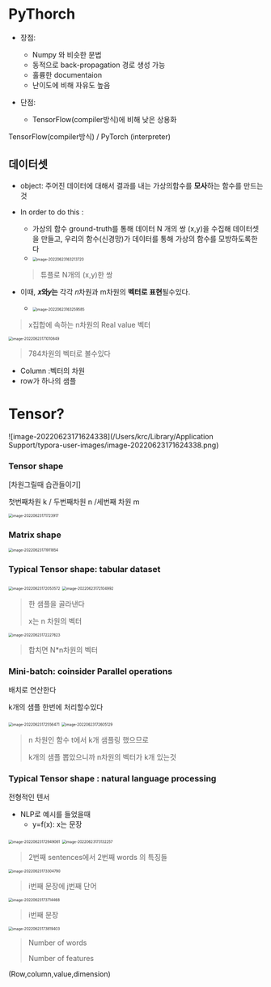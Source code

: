 # PyThorch

- 장점:
  -  Numpy 와 비슷한 문법
  - 동적으로 back-propagation 경로 생성 가능
  - 훌륭한 documentaion
  - 난이도에 비해 자유도 높음

- 단점:
  -  TensorFlow(compiler방식)에 비해 낮은 상용화



 TensorFlow(compiler방식) / PyTorch (interpreter)



## 데이터셋

- object: 주어진 데이터에 대해서 결과를 내는 가상의함수를 **모사**하는 함수를 만드는것

- In order to do this : 

  - 가상의 함수 ground-truth를 통해 데이터 N 개의 쌍 (x,y)을 수집해 데이터셋을 만들고, 우리의 함수(신경망)가 데이터를 통해 가상의 함수를 모방하도록한다
  - <img src="/Users/krc/Library/Application Support/typora-user-images/image-20220623163213720.png" alt="image-20220623163213720" style="zoom:50%;" />

  > 튜플로 N개의 (x,y)한 쌍 

- 이때, **𝑥와𝑦는** 각각 𝑛차원과 m차원의 **벡터로 표현**될수있다.
  - <img src="/Users/krc/Library/Application Support/typora-user-images/image-20220623163259585.png" alt="image-20220623163259585" style="zoom:50%;" />

> x집합에 속하는 n차원의 Real value 벡터

<img src="/Users/krc/Library/Application Support/typora-user-images/image-20220623171010849.png" alt="image-20220623171010849" style="zoom:50%;" />

> 784차원의 벡터로 볼수있다



- Column :벡터의 차원
- row가 하나의 샘플



# Tensor?



![image-20220623171624338](/Users/krc/Library/Application Support/typora-user-images/image-20220623171624338.png)



### Tensor shape

[차원그릴때 습관들이기]

첫번째차원 k / 두번째차원 n /세번째 차원 m

<img src="/Users/krc/Library/Application Support/typora-user-images/image-20220623171723917.png" alt="image-20220623171723917" style="zoom:50%;" />



### Matrix shape



<img src="/Users/krc/Library/Application Support/typora-user-images/image-20220623171911854.png" alt="image-20220623171911854" style="zoom:50%;" />



### Typical Tensor shape: tabular dataset



<img src="/Users/krc/Library/Application Support/typora-user-images/image-20220623172053572.png" alt="image-20220623172053572" style="zoom:50%;" />

<img src="/Users/krc/Library/Application Support/typora-user-images/image-20220623172104992.png" alt="image-20220623172104992" style="zoom:50%;" />

> 한 샘플을 골라낸다 
>
> x는 n 차원의 벡터

<img src="/Users/krc/Library/Application Support/typora-user-images/image-20220623172227623.png" alt="image-20220623172227623" style="zoom:50%;" />

> 합치면 N*n차원의 벡터



### Mini-batch: coinsider Parallel operations

배치로 연산한다

k개의 샘플 한번에 처리할수있다



<img src="/Users/krc/Library/Application Support/typora-user-images/image-20220623172556471.png" alt="image-20220623172556471" style="zoom:50%;" />

<img src="/Users/krc/Library/Application Support/typora-user-images/image-20220623172605129.png" alt="image-20220623172605129" style="zoom:50%;" />

> n 차원인 함수 t에서 k개 샘플링 했으므로
>
> k개의 샘플 뽑았으니까 n차원의 벡터가 k개 있는것



### Typical Tensor shape : natural language processing

전형적인 텐서

- NLP로 예시를 들었을때
  - y=f(x):  x는 문장

<img src="/Users/krc/Library/Application Support/typora-user-images/image-20220623172949061.png" alt="image-20220623172949061" style="zoom:50%;" />

<img src="/Users/krc/Library/Application Support/typora-user-images/image-20220623173132257.png" alt="image-20220623173132257" style="zoom:50%;" />

> 2번째 sentences에서 2번째 words 의 특징들



<img src="/Users/krc/Library/Application Support/typora-user-images/image-20220623173304790.png" alt="image-20220623173304790" style="zoom:50%;" />

> i번째 문장에 j번째 단어

<img src="/Users/krc/Library/Application Support/typora-user-images/image-20220623173714468.png" alt="image-20220623173714468" style="zoom:50%;" />

> i번째 문장



<img src="/Users/krc/Library/Application Support/typora-user-images/image-20220623173819403.png" alt="image-20220623173819403" style="zoom:50%;" />

> Number of words
>
> Number of features



(Row,column,value,dimension)
